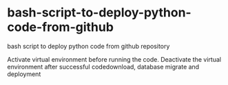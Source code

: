 # bash-script-to-deploy-python-code-from-github
bash script to deploy python code from github repository

Activate virtual environment before running the code.
Deactivate the virtual environment after successful codedownload, database migrate and deployment
